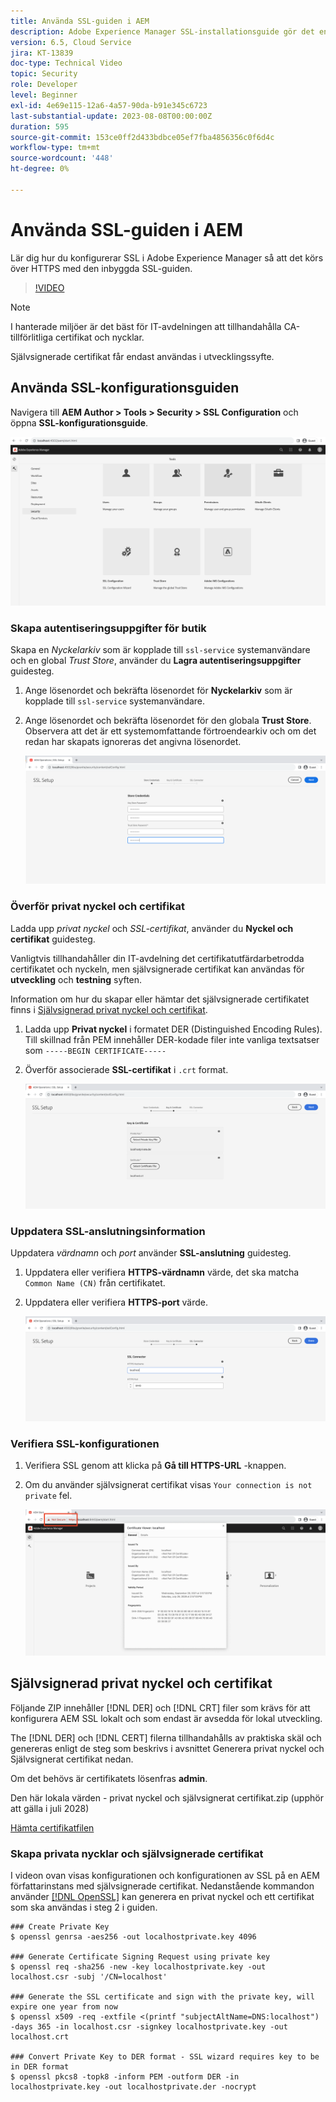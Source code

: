 ```yaml
---
title: Använda SSL-guiden i AEM
description: Adobe Experience Manager SSL-installationsguide gör det enklare att konfigurera en AEM som körs över HTTPS.
version: 6.5, Cloud Service
jira: KT-13839
doc-type: Technical Video
topic: Security
role: Developer
level: Beginner
exl-id: 4e69e115-12a6-4a57-90da-b91e345c6723
last-substantial-update: 2023-08-08T00:00:00Z
duration: 595
source-git-commit: 153ce0ff2d433bdbce05ef7fba4856356c0f6d4c
workflow-type: tm+mt
source-wordcount: '448'
ht-degree: 0%

---
```


# Använda SSL-guiden i AEM

Lär dig hur du konfigurerar SSL i Adobe Experience Manager så att det körs över HTTPS med den inbyggda SSL-guiden.

>[!VIDEO](https://video.tv.adobe.com/v/17993?quality=12&learn=on)


>[!NOTE]
>
>I hanterade miljöer är det bäst för IT-avdelningen att tillhandahålla CA-tillförlitliga certifikat och nycklar.
>
>Självsignerade certifikat får endast användas i utvecklingssyfte.

## Använda SSL-konfigurationsguiden

Navigera till __AEM Author > Tools > Security > SSL Configuration__ och öppna __SSL-konfigurationsguide__.

![SSL-konfigurationsguide](assets/use-the-ssl-wizard/ssl-config-wizard.png)

### Skapa autentiseringsuppgifter för butik

Skapa en _Nyckelarkiv_ som är kopplade till `ssl-service` systemanvändare och en global _Trust Store_, använder du __Lagra autentiseringsuppgifter__ guidesteg.

1. Ange lösenordet och bekräfta lösenordet för __Nyckelarkiv__ som är kopplade till `ssl-service` systemanvändare.
1. Ange lösenordet och bekräfta lösenordet för den globala __Trust Store__. Observera att det är ett systemomfattande förtroendearkiv och om det redan har skapats ignoreras det angivna lösenordet.

   ![SSL-inställning - Lagra autentiseringsuppgifter](assets/use-the-ssl-wizard/store-credentials.png)

### Överför privat nyckel och certifikat

Ladda upp _privat nyckel_ och _SSL-certifikat_, använder du __Nyckel och certifikat__ guidesteg.

Vanligtvis tillhandahåller din IT-avdelning det certifikatutfärdarbetrodda certifikatet och nyckeln, men självsignerade certifikat kan användas för __utveckling__ och __testning__ syften.

Information om hur du skapar eller hämtar det självsignerade certifikatet finns i [Självsignerad privat nyckel och certifikat](#self-signed-private-key-and-certificate).

1. Ladda upp __Privat nyckel__ i formatet DER (Distinguished Encoding Rules). Till skillnad från PEM innehåller DER-kodade filer inte vanliga textsatser som `-----BEGIN CERTIFICATE-----`
1. Överför associerade __SSL-certifikat__ i `.crt` format.

   ![SSL-installation - privat nyckel och certifikat](assets/use-the-ssl-wizard/privatekey-and-certificate.png)

### Uppdatera SSL-anslutningsinformation

Uppdatera _värdnamn_ och _port_ använder __SSL-anslutning__ guidesteg.

1. Uppdatera eller verifiera __HTTPS-värdnamn__ värde, det ska matcha `Common Name (CN)` från certifikatet.
1. Uppdatera eller verifiera __HTTPS-port__ värde.

   ![SSL-installation - SSL-anslutningsinformation](assets/use-the-ssl-wizard/ssl-connector-details.png)

### Verifiera SSL-konfigurationen

1. Verifiera SSL genom att klicka på __Gå till HTTPS-URL__ -knappen.
1. Om du använder självsignerat certifikat visas `Your connection is not private` fel.

   ![SSL-inställningar - Verifiera AEM över HTTPS](assets/use-the-ssl-wizard/verify-aem-over-ssl.png)

## Självsignerad privat nyckel och certifikat

Följande ZIP innehåller [!DNL DER] och [!DNL CRT] filer som krävs för att konfigurera AEM SSL lokalt och som endast är avsedda för lokal utveckling.

The [!DNL DER] och [!DNL CERT] filerna tillhandahålls av praktiska skäl och genereras enligt de steg som beskrivs i avsnittet Generera privat nyckel och Självsignerat certifikat nedan.

Om det behövs är certifikatets lösenfras **admin**.

Den här lokala värden - privat nyckel och självsignerat certifikat.zip (upphör att gälla i juli 2028)

[Hämta certifikatfilen](assets/use-the-ssl-wizard/certificate.zip)

### Skapa privata nycklar och självsignerade certifikat

I videon ovan visas konfigurationen och konfigurationen av SSL på en AEM författarinstans med självsignerade certifikat. Nedanstående kommandon använder [[!DNL OpenSSL]](https://www.openssl.org/) kan generera en privat nyckel och ett certifikat som ska användas i steg 2 i guiden.

```shell
### Create Private Key
$ openssl genrsa -aes256 -out localhostprivate.key 4096

### Generate Certificate Signing Request using private key
$ openssl req -sha256 -new -key localhostprivate.key -out localhost.csr -subj '/CN=localhost'

### Generate the SSL certificate and sign with the private key, will expire one year from now
$ openssl x509 -req -extfile <(printf "subjectAltName=DNS:localhost") -days 365 -in localhost.csr -signkey localhostprivate.key -out localhost.crt

### Convert Private Key to DER format - SSL wizard requires key to be in DER format
$ openssl pkcs8 -topk8 -inform PEM -outform DER -in localhostprivate.key -out localhostprivate.der -nocrypt
```

